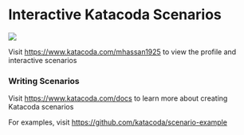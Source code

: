 # Interactive Katacoda Scenarios

[![](http://shields.katacoda.com/katacoda/mhassan1925/count.svg)](https://www.katacoda.com/mhassan1925 "Get your profile on Katacoda.com")

Visit https://www.katacoda.com/mhassan1925 to view the profile and interactive scenarios

### Writing Scenarios
Visit https://www.katacoda.com/docs to learn more about creating Katacoda scenarios

For examples, visit https://github.com/katacoda/scenario-example
